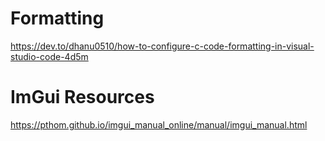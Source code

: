 # Formatting

https://dev.to/dhanu0510/how-to-configure-c-code-formatting-in-visual-studio-code-4d5m

# ImGui Resources

https://pthom.github.io/imgui_manual_online/manual/imgui_manual.html
